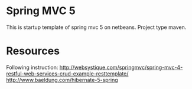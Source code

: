 # Spring MVC 5
This is startup template of spring mvc 5 on netbeans. Project type maven.
# Resources 
Following instruction: http://websystique.com/springmvc/spring-mvc-4-restful-web-services-crud-example-resttemplate/
http://www.baeldung.com/hibernate-5-spring
